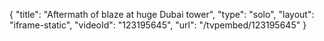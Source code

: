 {
    "title": "Aftermath of blaze at huge Dubai tower",
    "type": "solo",
    "layout": "iframe-static",
    "videoId": "123195645",
    "url": "\/tvpembed\/123195645"
}